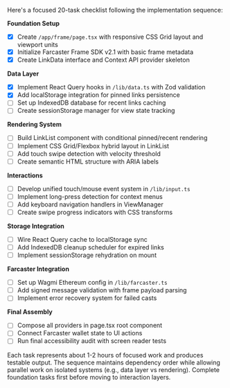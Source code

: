 Here's a focused 20-task checklist following the implementation sequence:

**Foundation Setup**
- [x] Create `/app/frame/page.tsx` with responsive CSS Grid layout and viewport units
- [x] Initialize Farcaster Frame SDK v2.1 with basic frame metadata
- [x] Create LinkData interface and Context API provider skeleton

**Data Layer**
- [x] Implement React Query hooks in `/lib/data.ts` with Zod validation
- [x] Add localStorage integration for pinned links persistence
- [ ] Set up IndexedDB database for recent links caching
- [ ] Create sessionStorage manager for view state tracking

**Rendering System**
- [ ] Build LinkList component with conditional pinned/recent rendering
- [ ] Implement CSS Grid/Flexbox hybrid layout in LinkList
- [ ] Add touch swipe detection with velocity threshold
- [ ] Create semantic HTML structure with ARIA labels

**Interactions**
- [ ] Develop unified touch/mouse event system in `/lib/input.ts`
- [ ] Implement long-press detection for context menus
- [ ] Add keyboard navigation handlers in ViewManager
- [ ] Create swipe progress indicators with CSS transforms

**Storage Integration**
- [ ] Wire React Query cache to localStorage sync
- [ ] Add IndexedDB cleanup scheduler for expired links
- [ ] Implement sessionStorage rehydration on mount

**Farcaster Integration**
- [ ] Set up Wagmi Ethereum config in `/lib/farcaster.ts`
- [ ] Add signed message validation with frame payload parsing
- [ ] Implement error recovery system for failed casts

**Final Assembly**
- [ ] Compose all providers in page.tsx root component
- [ ] Connect Farcaster wallet state to UI actions
- [ ] Run final accessibility audit with screen reader tests

Each task represents about 1-2 hours of focused work and produces testable output. The sequence maintains dependency order while allowing parallel work on isolated systems (e.g., data layer vs rendering). Complete foundation tasks first before moving to interaction layers.
